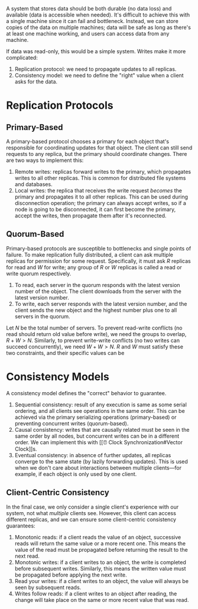 A system that stores data should be both durable (no data loss) and available (data is accessible when needed). It's difficult to achieve this with a single machine since it can fail and bottleneck. Instead, we can store copies of the data on multiple machines; data will be safe as long as there's at least one machine working, and users can access data from any machine.

If data was read-only, this would be a simple system. Writes make it more complicated:
1. Replication protocol: we need to propagate updates to all replicas.
2. Consistency model: we need to define the "right" value when a client asks for the data.

# Replication Protocols
## Primary-Based
A primary-based protocol chooses a primary for each object that's responsible for coordinating updates for that object. The client can still send requests to any replica, but the primary should coordinate changes. There are two ways to implement this:
1. Remote writes: replicas forward writes to the primary, which propagates writes to all other replicas. This is common for distributed file systems and databases.
2. Local writes: the replica that receives the write request *becomes* the primary and propagates it to all other replicas. This can be used during disconnection operation; the primary can always accept writes, so if a node is going to be disconnected, it can first become the primary, accept the writes, then propagate them after it's reconnected.

## Quorum-Based
Primary-based protocols are susceptible to bottlenecks and single points of failure. To make replication fully distributed, a client can ask multiple replicas for permission for some request. Specifically, it must ask $R$ replicas for read and $W$ for write; any group of $R$ or $W$ replicas is called a read or write quorum respectively.
1. To read, each server in the quorum responds with the latest version number of the object. The client downloads from the server with the latest version number.
2. To write, each server responds with the latest version number, and the client sends the new object and the highest number plus one to all servers in the quorum.

Let $N$ be the total number of servers. To prevent read-write conflicts (no read should return old value before write), we need the groups to overlap, $R + W > N$. Similarly, to prevent write-write conflicts (no two writes can succeed concurrently), we need $W + W > N$. $R$ and $W$ must satisfy these two constraints, and their specific values can be 

# Consistency Models
A consistency model defines the "correct" behavior to guarantee.
1. Sequential consistency: result of any execution is same as some serial ordering, and all clients see operations in the same order. This can be achieved via the primary serializing operations (primary-based) or preventing concurrent writes (quorum-based).
2. Causal consistency: writes that are causally related must be seen in the same order by all nodes, but concurrent writes can be in a different order. We can implement this with [[⏰ Clock Synchronization#Vector Clock]]s.
3. Eventual consistency: in absence of further updates, all replicas converge to the same state (by lazily forwarding updates). This is used when we don't care about interactions between multiple clients—for example, if each object is only used by one client.

## Client-Centric Consistency
In the final case, we only consider a single client's experience with our system, not what *multiple* clients see. However, this client can access different replicas, and we can ensure some client-centric consistency guarantees:
1. Monotonic reads: if a client reads the value of an object, successive reads will return the same value or a more recent one. This means the value of the read must be propagated before returning the result to the next read.
2. Monotonic writes: if a client writes to an object, the write is completed before subsequent writes. Similarly, this means the written value must be propagated before applying the next write.
3. Read your writes: if a client writes to an object, the value will always be seen by subsequent reads.
4. Writes follow reads: if a client writes to an object after reading, the change will take place on the same or more recent value that was read.
